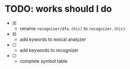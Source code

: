 # TODO: works should I do

* [x] - rename `recognizer/dfa.(h|c)` to `recognizer.(h|c)`
* [x] - add kywords to lexical analyzer
* [ ] - add keywords to recognizer
* [ ] - complete symbol table
